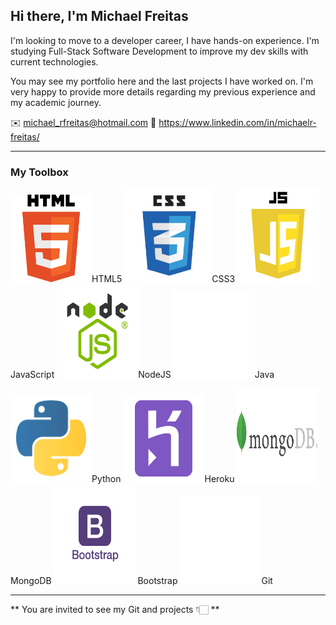 ## Hi there, I'm Michael Freitas

I'm looking to move to a developer career, I have hands-on experience. I'm studying Full-Stack Software Development to improve my dev skills with current technologies.

You may see my portfolio here and the last projects I have worked on. I'm very happy to provide more details regarding my previous experience and my academic journey.


✉️ michael_rfreitas@hotmail.com
🔗 https://www.linkedin.com/in/michaelr-freitas/

____

### My Toolbox

<img src="images/html5.png" alt="HTML5 Logo" height="140" width="130">HTML5 <img src="images/css3.png" alt="CSS3 Logo" height="150" width="140">CSS3 <img src="images/javascript.png" alt="JavaScript Logo" height="150" width="130">JavaScript <img src="images/nodejs.png" alt="NodeJS Logo" height="150" width="130">NodeJS <img src="images/Java.png" alt="Java Logo" height="140" width="130">Java 

<img src="images/python2.png" alt="Python Logo" height="140" width="130">Python <img src="images/heroku2.png" alt="Heroku Logo" height="140" width="130">Heroku <img src="images/mongodb.png" alt="MongoDB Logo" height="150" width="130">MongoDB <img src="images/bootstrap.png" alt="Bootstrap Logo" height="160" width="130"> Bootstrap <img src="images/Git.png" alt="Git Logo" height="140" width="130">Git
____

** You are invited to see my Git and projects 👇🏻 **
